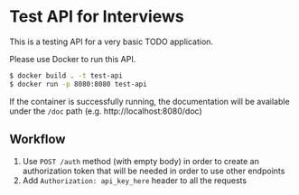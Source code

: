 # Test API for Interviews

This is a testing API for a very basic TODO application.

Please use Docker to run this API. 

```bash
$ docker build . -t test-api
$ docker run -p 8080:8080 test-api
```

If the container is successfully running, the documentation will be available under the `/doc` path (e.g. http://localhost:8080/doc)

## Workflow

1. Use `POST /auth` method (with empty body) in order to create an authorization token that will be needed in order to use other endpoints
2. Add `Authorization: api_key_here` header to all the requests 